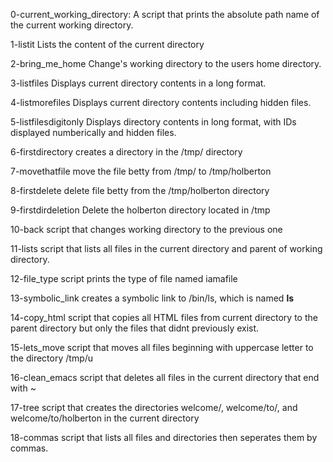 0-current_working_directory:
	 A script that prints the absolute path name of the current working directory.

1-listit
	Lists the content of the current directory

2-bring_me_home
	Change's working directory to the users home directory.

3-listfiles
	Displays current directory contents in a long format.

4-listmorefiles
	Displays current directory contents including hidden files.

5-listfilesdigitonly
	Displays directory contents in long format, with IDs displayed numberically and hidden files.
	
6-firstdirectory
	creates a directory in the /tmp/ directory

7-movethatfile
	move the file betty from /tmp/ to /tmp/holberton

8-firstdelete
	delete file betty from the /tmp/holberton directory

9-firstdirdeletion
	Delete the holberton directory located in /tmp

10-back
	script that changes working directory to the previous one

11-lists 
	 script that lists all files in the current directory and parent of working directory.

12-file_type
	script prints the type of file named iamafile

13-symbolic_link
	creates a symbolic link to /bin/ls, which is named __ls__

14-copy_html
	script that copies all HTML files from current directory to the parent directory but only the files that didnt previously exist.

15-lets_move
	script that moves all files beginning with uppercase letter to the directory /tmp/u

16-clean_emacs
	script that deletes all files in the current directory that end with ~

17-tree
	script that creates the directories welcome/, welcome/to/, and welcome/to/holberton in the current directory

18-commas 
	  script that lists all files and directories then seperates them by commas.

	